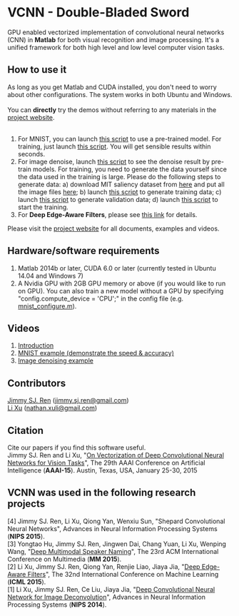 # VCNN - Double-Bladed Sword
GPU enabled vectorized implementation of convolutional neural networks (CNN) in <b>Matlab</b> for both visual recognition and image processing. It's a unified framework for both high level and low level computer vision tasks.

## How to use it
As long as you get Matlab and CUDA installed, you don't need to worry about other configurations. The system works in both Ubuntu and Windows.<br><br>
You can <b>directly</b> try the demos without referring to any materials in the [project website](http://vcnn.deeplearning.cc). <br><br>
1. For MNIST, you can launch [this script](https://github.com/jimmy-ren/vcnn_double-bladed/blob/master/applications/MNIST/mnist_test_demo.m) to use a pre-trained model. For training, just launch [this script](https://github.com/jimmy-ren/vcnn_double-bladed/blob/master/applications/MNIST/mnist_train_demo.m). You will get sensible results within seconds.<br>
2. For image denoise, launch [this script](https://github.com/jimmy-ren/vcnn_double-bladed/blob/master/applications/image_denoise/denoise_test_demo.m) to see the denoise result by pre-train models. For training, you need to generate the data yourself since the data used in the training is large. Please do the following steps to generate data: a) download MIT saliency dataset from [here](http://saliency.mit.edu/BenchmarkIMAGES.zip) and put all the image files [here](https://github.com/jimmy-ren/vcnn_double-bladed/tree/master/data/denoise/mit_saliency); b) launch [this script](https://github.com/jimmy-ren/vcnn_double-bladed/blob/master/applications/image_denoise/gen_data/gen_training_data.m) to generate training data; c) launch [this script](https://github.com/jimmy-ren/vcnn_double-bladed/blob/master/applications/image_denoise/gen_data/gen_val_data.m) to generate validation data; d) launch [this script](https://github.com/jimmy-ren/vcnn_double-bladed/blob/master/applications/image_denoise/denoise_train_demo.m) to start the training.<br>
3. For <b>Deep Edge-Aware Filters</b>, please see [this link](https://github.com/jimmy-ren/vcnn_double-bladed/tree/master/applications/deep_edge_aware_filters) for details.<br>

Please visit the [project website](http://vcnn.deeplearning.cc) for all documents, examples and videos.

## Hardware/software requirements
1. Matlab 2014b or later, CUDA 6.0 or later (currently tested in Ubuntu 14.04 and Windows 7)<br>
2. A Nvidia GPU with 2GB GPU memory or above (if you would like to run on GPU). You can also train a new model without a GPU by specifying "config.compute_device = 'CPU';" in the config file (e.g. [mnist_configure.m](https://github.com/jimmy-ren/vcnn_double-bladed/blob/master/applications/MNIST/mnist_configure.m)). <br>

## Videos
1. [Introduction](https://www.youtube.com/watch?v=aYhl_k51Tks)<br>
2. [MNIST example (demonstrate the speed & accuracy)](https://www.youtube.com/watch?v=6mMa59niBxo)<br>
3. [Image denoising example](https://www.youtube.com/watch?v=3Otm4sjhelg)<br>

## Contributors
[Jimmy SJ. Ren](http://www.jimmyren.com) (jimmy.sj.ren@gmail.com)<br>
[Li Xu](http://www.lxu.me) (nathan.xuli@gmail.com)

## Citation
Cite our papers if you find this software useful.<br>
Jimmy SJ. Ren and Li Xu, "[On Vectorization of Deep Convolutional Neural Networks for Vision Tasks](http://www.aaai.org/ocs/index.php/AAAI/AAAI15/paper/view/9988)", 
The 29th AAAI Conference on Artificial Intelligence (<b>AAAI-15</b>). Austin, Texas, USA, January 25-30, 2015<br>

## VCNN was used in the following research projects
[4] Jimmy SJ. Ren, Li Xu, Qiong Yan, Wenxiu Sun, "Shepard Convolutional Neural Networks", Advances in Neural Information Processing Systems (<b>NIPS 2015</b>).<br>
[3] Yongtao Hu, Jimmy SJ. Ren, Jingwen Dai, Chang Yuan, Li Xu, Wenping Wang, "[Deep Multimodal Speaker Naming](http://herohuyongtao.github.io/research/publications/speaker-naming/)", The 23rd ACM International Conference on Multimedia (<b>MM 2015</b>).<br>
[2] Li Xu, Jimmy SJ. Ren, Qiong Yan, Renjie Liao, Jiaya Jia, "[Deep Edge-Aware Filters](http://jmlr.org/proceedings/papers/v37/xub15.html)", The 32nd International Conference on Machine Learning (<b>ICML 2015</b>).<br>
[1] Li Xu, Jimmy SJ. Ren, Ce Liu, Jiaya Jia, "[Deep Convolutional Neural Network for Image Deconvolution](http://papers.nips.cc/paper/5485-deep-convolutional-neural-network-for-image-deconvolution.pdf)", Advances in Neural Information Processing Systems (<b>NIPS 2014</b>).<br>

